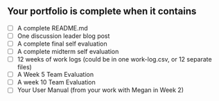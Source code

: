 ## Your portfolio is complete when it contains

 - [ ] A complete README.md
 - [ ] One discussion leader blog post
 - [ ] A complete final self evaluation
 - [ ] A complete midterm self evaluation
 - [ ] 12 weeks of work logs (could be in one work-log.csv, or 12 separate files)
 - [ ] A Week 5 Team Evaluation
 - [ ] A week 10 Team Evaluation
 - [ ] Your User Manual (from your work with Megan in Week 2)